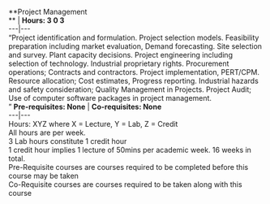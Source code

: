 **Project Management  
** | **Hours: 3 0 3**  
---|---  
“Project identification and formulation. Project selection models. Feasibility preparation including market evaluation, Demand forecasting. Site selection and survey. Plant capacity decisions. Project engineering including selection of technology. Industrial proprietary rights. Procurement operations; Contracts and contractors. Project implementation, PERT/CPM. Resource allocation; Cost estimates, Progress reporting. Industrial hazards and safety consideration; Quality Management in Projects. Project Audit; Use of computer software packages in project management.  
” 
**Pre-requisites: None** | **Co-requisites: None**  
---|---  
Hours: XYZ where X = Lecture, Y = Lab, Z = Credit  
All hours are per week.  
3 Lab hours constitute 1 credit hour  
1 credit hour implies 1 lecture of 50mins per academic week. 16 weeks in total.  
Pre-Requisite courses are courses required to be completed before this course may be taken  
Co-Requisite courses are courses required to be taken along with this course
